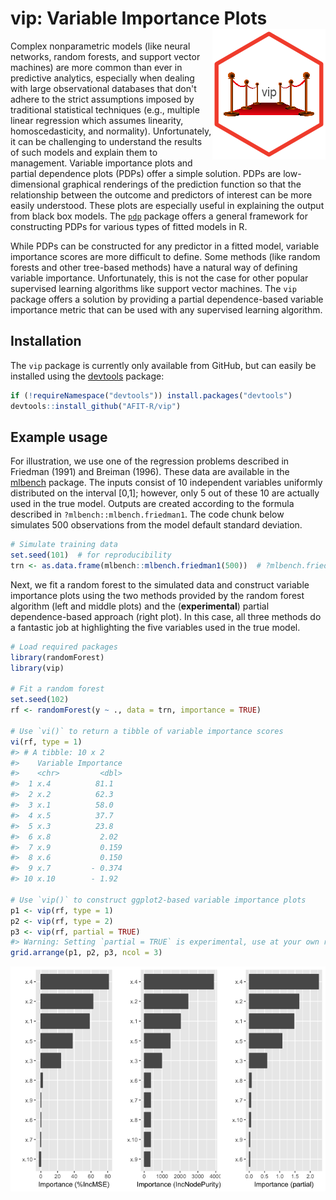 <!-- README.md is generated from README.Rmd. Please edit that file -->
vip: Variable Importance Plots <img src="tools/vip-logo.png" align="right" />
=============================================================================

Complex nonparametric models (like neural networks, random forests, and support vector machines) are more common than ever in predictive analytics, especially when dealing with large observational databases that don't adhere to the strict assumptions imposed by traditional statistical techniques (e.g., multiple linear regression which assumes linearity, homoscedasticity, and normality). Unfortunately, it can be challenging to understand the results of such models and explain them to management. Variable importance plots and partial dependence plots (PDPs) offer a simple solution. PDPs are low-dimensional graphical renderings of the prediction function so that the relationship between the outcome and predictors of interest can be more easily understood. These plots are especially useful in explaining the output from black box models. The [`pdp`](https://github.com/bgreenwell/pdp) package offers a general framework for constructing PDPs for various types of fitted models in R.

While PDPs can be constructed for any predictor in a fitted model, variable importance scores are more difficult to define. Some methods (like random forests and other tree-based methods) have a natural way of defining variable importance. Unfortunately, this is not the case for other popular supervised learning algorithms like support vector machines. The `vip` package offers a solution by providing a partial dependence-based variable importance metric that can be used with any supervised learning algorithm.

Installation
------------

The `vip` package is currently only available from GitHub, but can easily be installed using the [devtools](https://CRAN.R-project.org/package=devtools) package:

``` r
if (!requireNamespace("devtools")) install.packages("devtools")
devtools::install_github("AFIT-R/vip")
```

Example usage
-------------

For illustration, we use one of the regression problems described in Friedman (1991) and Breiman (1996). These data are available in the [mlbench](https://CRAN.R-project.org/package=mlbench) package. The inputs consist of 10 independent variables uniformly distributed on the interval \[0,1\]; however, only 5 out of these 10 are actually used in the true model. Outputs are created according to the formula described in `?mlbench::mlbench.friedman1`. The code chunk below simulates 500 observations from the model default standard deviation.

``` r
# Simulate training data
set.seed(101)  # for reproducibility
trn <- as.data.frame(mlbench::mlbench.friedman1(500))  # ?mlbench.friedman1
```

Next, we fit a random forest to the simulated data and construct variable importance plots using the two methods provided by the random forest algorithm (left and middle plots) and the (**experimental**) partial dependence-based approach (right plot). In this case, all three methods do a fantastic job at highlighting the five variables used in the true model.

``` r
# Load required packages
library(randomForest)  
library(vip)

# Fit a random forest
set.seed(102)
rf <- randomForest(y ~ ., data = trn, importance = TRUE)

# Use `vi()` to return a tibble of variable importance scores
vi(rf, type = 1)
#> # A tibble: 10 x 2
#>    Variable Importance
#>    <chr>         <dbl>
#>  1 x.4          81.1  
#>  2 x.2          62.3  
#>  3 x.1          58.0  
#>  4 x.5          37.7  
#>  5 x.3          23.8  
#>  6 x.8           2.02 
#>  7 x.9           0.159
#>  8 x.6           0.150
#>  9 x.7         - 0.374
#> 10 x.10        - 1.92

# Use `vip()` to construct ggplot2-based variable importance plots
p1 <- vip(rf, type = 1)
p2 <- vip(rf, type = 2)
p3 <- vip(rf, partial = TRUE)
#> Warning: Setting `partial = TRUE` is experimental, use at your own risk!
grid.arrange(p1, p2, p3, ncol = 3)
```

<img src="tools/README-example-rf-1.png" style="display: block; margin: auto;" />
